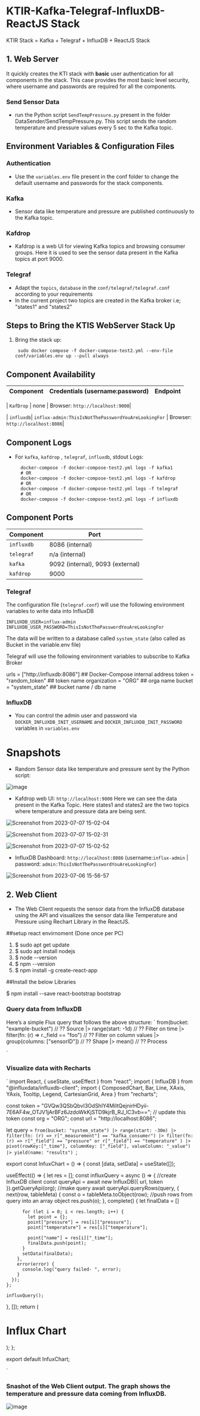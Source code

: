 # KTIR-Kafka-Telegraf-InfluxDB-ReactJS Stack
KTIR Stack = Kafka + Telegraf + InfluxDB + ReactJS Stack


## 1. Web Server

It quickly creates the KTI stack with __basic__ user authentication for all
components in the stack. This case provides the most basic level security, where username and passwords
are required for all the components.

### Send Sensor Data

- run the Python script `SendTempPressure.py` present in the folder DataSender/SendTempPressure.py. This script sends the random temperature and pressure values every 5 sec to the Kafka topic.
  
## Environment Variables & Configuration Files

### Authentication

- Use the `variables.env` file present in the conf folder to change the default username and passwords for the stack components.

### Kafka

- Sensor data like temperature and pressure are published continuously to the Kafka topic.

### Kafdrop

- Kafdrop is a web UI for viewing Kafka topics and browsing consumer groups. Here it is used to see the sensor data present in the Kafka topics at port 9000.

### Telegraf

- Adapt the `topics`, `database` in the `conf/telegraf/telegraf.conf` according to your requirements
- In the current project two topics are created in the Kafka broker i.e; "states1" and "states2"


## Steps to Bring the KTIS WebServer Stack Up


1. Bring the stack up:

        sudo docker compose -f docker-compose-test2.yml --env-file conf/variables.env up --pull always
    

## Component Availability

|   Component  |  Credentials (username:password)  |                         Endpoint                         |
|:---------:|:-----------------:|:-----------------------------------------------------------------------------------------------------:| 

| `KafDrop` | none                                                | Browser: `http://localhost:9000`|


| `influxdb`| `influx-admin:ThisIsNotThePasswordYouAreLookingFor` | Browser: `http://localhost:8086`|


## Component Logs
- For `kafka`, `kafdrop` , `telegraf`, `influxdb`,  stdout Logs:

        docker-compose -f docker-compose-test2.yml logs -f kafka1
        # OR
        docker-compose -f docker-compose-test2.yml logs -f kafdrop
        # OR
        docker-compose -f docker-compose-test2.yml logs -f telegraf
        # OR
        docker-compose -f docker-compose-test2.yml logs -f influxdb


## Component Ports

| Component   | Port  |
| ----------  | ----- |
| `influxdb`  | 8086 (internal)  |
| `telegraf`  | n/a (internal)  |
| `kafka` | 9092 (internal), 9093 (external) |
| `kafdrop`   | 9000 |


### Telegraf

The configuration file (`telegraf.conf`) will use the following environment variables to write data into
InfluxDB

    INFLUXDB_USER=influx-admin
    INFLUXDB_USER_PASSWORD=ThisIsNotThePasswordYouAreLookingFor

The data will be written to a database called `system_state` (also called as Bucket in the variable.env file)

Telegraf will use the following environment variables to subscribe to Kafka Broker

  urls = ["http://influxdb:8086"] ## Docker-Compose internal address
  token = "random_token" ## token name
  organization = "ORG" ## orga name
  bucket = "system_state" ## bucket name / db name


### InfluxDB

- You can control the admin user and password via `DOCKER_INFLUXDB_INIT_USERNAME` and `DOCKER_INFLUXDB_INIT_PASSWORD` variables in `variables.env`

# Snapshots

- Random Sensor data like temperature and pressure sent by the Python script:
  
![image](https://github.com/eternalamit5/KTIS-Kafka-Telegraf-InfluxDB-ReactJS/assets/44448083/e560d810-b4e3-46d5-aa2c-b3f23c05cd59)


- Kafdrop web UI: `http://localhost:9000`
Here we can see the data present in the Kafka Topic. Here states1 and states2 are the two topics where temperature and pressure data are being sent.



![Screenshot from 2023-07-07 15-02-04](https://github.com/eternalamit5/KTIS-Kafka-Telegraf-InfluxDB-ReactJS/assets/44448083/8c3f678b-ec11-4e9c-a1ac-2692ca22f2bd)




![Screenshot from 2023-07-07 15-02-31](https://github.com/eternalamit5/KTIS-Kafka-Telegraf-InfluxDB-ReactJS/assets/44448083/3017dafd-d0ad-4a14-9714-d8e9aa63acf3)





![Screenshot from 2023-07-07 15-02-52](https://github.com/eternalamit5/KTIS-Kafka-Telegraf-InfluxDB-ReactJS/assets/44448083/c7f02366-b104-4010-badb-dcc0bfba3350)













- InfluxDB Dashboard: `http://localhost:8086` (username:`influx-admin` | password: `admin:ThisIsNotThePasswordYouAreLookingFor`)

  
![Screenshot from 2023-07-06 15-56-57](https://github.com/eternalamit5/KTIS-Kafka-Telegraf-InfluxDB-ReactJS/assets/44448083/d1bbb7b0-7278-4ef0-a99e-0997c9a5795c)



## 2. Web Client

- The Web Client requests the sensor data from the InfluxDB database using the API and visualizes the sensor data like Temperature and Pressure using Rechart Library in the ReactJS.
  
##setup react envirnoment (Done once per PC)
1.	$ sudo apt get update
2.	$ sudo apt install nodejs
3.	$ node --version
4.	$ npm --version
5.	$ npm install -g create-react-app

##Install the below Libraries

$ npm install --save react-bootstrap bootstrap


### Query data from InfluxDB  

Here’s a simple Flux query that follows the above structure:
`
from(bucket: "example-bucket")            // ?? Source
  |> range(start: -1d)                    // ?? Filter on time
  |> filter(fn: (r) => r._field == "foo") // ?? Filter on column values
  |> group(columns: ["sensorID"])         // ?? Shape
  |> mean()                               // ?? Process
  
`

### Visualize data with Recharts
`
import React, { useState, useEffect } from "react";
import { InfluxDB } from "@influxdata/influxdb-client";
import {
  ComposedChart,
  Bar,
  Line,
  XAxis,
  YAxis,
  Tooltip,
  Legend,
  CartesianGrid,
  Area
} from "recharts";

const token = "GVQw3QSbQbvI3OdShlY4MiItQejnirHDyii-7E6AF4w_OTJV1jArBFz6JzdoWkKjSTD9kjrB_RJ_IC3vb=="; // update this token
const org = "ORG";
const url = "http://localhost:8086";

let query = `from(bucket: "system_state")
  |> range(start: -30m)
  |> filter(fn: (r) => r["_measurement"] == "kafka_consumer")
  |> filter(fn: (r) => r["_field"] == "pressure" or r["_field"] == "temperature" )
  |> pivot(rowKey:["_time"], columnKey: ["_field"], valueColumn: "_value")
  |> yield(name: "results")
`;

export const InfuxChart = () => {
  const [data, setData] = useState([]);

  useEffect(() => {
    let res = [];
    const influxQuery = async () => {
      //create InfluxDB client
      const queryApi = await new InfluxDB({ url, token }).getQueryApi(org);
      //make query
      await queryApi.queryRows(query, {
        next(row, tableMeta) {
          const o = tableMeta.toObject(row);
          //push rows from query into an array object
          res.push(o);
        },
        complete() {
          let finalData = []

          for (let i = 0; i < res.length; i++) {
            let point = {};
            point["pressure"] = res[i]["pressure"];
            point["temperature"] = res[i]["temperature"];

            point["name"] = res[i]["_time"];
            finalData.push(point);
          }
          setData(finalData);
        },
        error(error) {
          console.log("query failed- ", error);
        }
      });
    };

    influxQuery();
  }, []);
  return (
    <div>
      <h1>Influx Chart</h1>
      <ComposedChart width={900} height={400} data={data}>
        <CartesianGrid />
        <Tooltip />
        <Line
          stroke="#0ff770"
          strokeWidth={1}
          dataKey="temperature"
          dot={false}
        />
        <Area stroke="#bf04b3" fill="#f235e6" dataKey="pressure" />
        <XAxis hide dataKey="name" />
        <YAxis />
      </ComposedChart>
    </div>
  );
};

export default InfuxChart;

`

### Snashot of the Web Client output. The graph shows the temperature and pressure data coming from InfluxDB.

![image](https://github.com/eternalamit5/KTIR-Kafka-Telegraf-InfluxDB-ReactJS/assets/44448083/056d00f5-b6c2-48cc-ad6e-ed880af1d66e)








